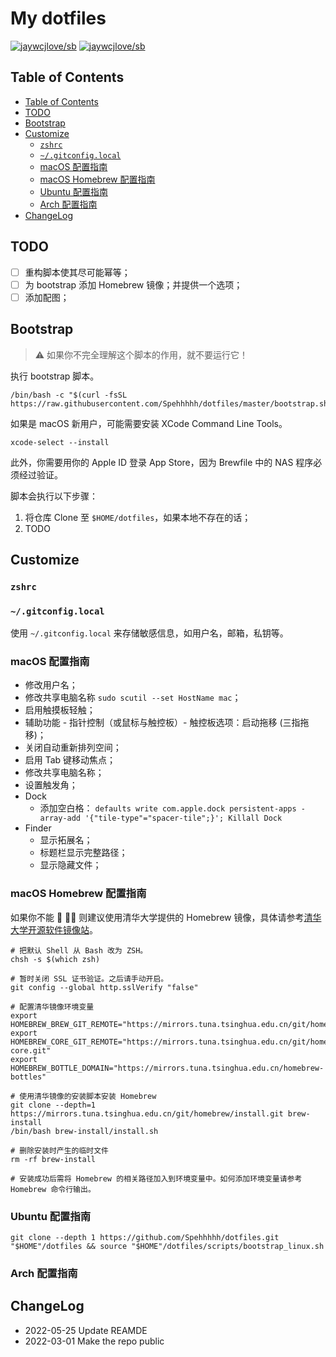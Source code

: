 # My dotfiles

<!--rehype:style=font-size: 38px; border-bottom: 0; display: flex; min-height: 260px; align-items: center; justify-content: center;-->

[![jaywcjlove/sb](https://wangchujiang.com/sb/lang/english.svg)](README.md) [![jaywcjlove/sb](https://wangchujiang.com/sb/lang/chinese.svg)](README.zh-cn.md)

<!--rehype:style=text-align: center;-->

## Table of Contents

- [Table of Contents](#table-of-contents)
- [TODO](#todo)
- [Bootstrap](#bootstrap)
- [Customize](#customize)
    - [`zshrc`](#zshrc)
    - [`~/.gitconfig.local`](#gitconfiglocal)
    - [macOS 配置指南](#macos-配置指南)
    - [macOS Homebrew 配置指南](#macos-homebrew-配置指南)
    - [Ubuntu 配置指南](#ubuntu-配置指南)
    - [Arch 配置指南](#arch-配置指南)
- [ChangeLog](#changelog)

## TODO

- [ ] 重构脚本使其尽可能幂等；
- [ ] 为 bootstrap 添加 Homebrew 镜像；并提供一个选项；
- [ ] 添加配图；

## Bootstrap

> ⚠️ 如果你不完全理解这个脚本的作用，就不要运行它！

执行 bootstrap 脚本。

```shell
/bin/bash -c "$(curl -fsSL https://raw.githubusercontent.com/Spehhhhh/dotfiles/master/bootstrap.sh)"
```

如果是 macOS 新用户，可能需要安装 XCode Command Line Tools。

```shell
xcode-select --install
```

此外，你需要用你的 Apple ID 登录 App Store，因为 Brewfile 中的 NAS 程序必须经过验证。

脚本会执行以下步骤：

1. 将仓库 Clone 至 `$HOME/dotfiles`，如果本地不存在的话；
2. TODO

## Customize

### `zshrc`

### `~/.gitconfig.local`

使用 `~/.gitconfig.local` 来存储敏感信息，如用户名，邮箱，私钥等。

### macOS 配置指南

- 修改用户名；
- 修改共享电脑名称 `sudo scutil --set HostName mac`；
- 启用触摸板轻触；
- 辅助功能 - 指针控制（或鼠标与触控板）- 触控板选项：启动拖移 (三指拖移)；
- 关闭自动重新排列空间；
- 启用 Tab 键移动焦点；
- 修改共享电脑名称；
- 设置触发角；
- Dock
    - 添加空白格： `defaults write com.apple.dock persistent-apps -array-add '{"tile-type"="spacer-tile";}'; Killall Dock`
- Finder
    - 显示拓展名；
    - 标题栏显示完整路径；
    - 显示隐藏文件；

### macOS Homebrew 配置指南

如果你不能 🔬 🧗‍♀️ 则建议使用清华大学提供的 Homebrew 镜像，具体请参考[清华大学开源软件镜像站](https://mirrors.tuna.tsinghua.edu.cn/help/homebrew/)。

```shell
# 把默认 Shell 从 Bash 改为 ZSH。
chsh -s $(which zsh)

# 暂时关闭 SSL 证书验证。之后请手动开启。
git config --global http.sslVerify "false"

# 配置清华镜像环境变量
export HOMEBREW_BREW_GIT_REMOTE="https://mirrors.tuna.tsinghua.edu.cn/git/homebrew/brew.git"
export HOMEBREW_CORE_GIT_REMOTE="https://mirrors.tuna.tsinghua.edu.cn/git/homebrew/homebrew-core.git"
export HOMEBREW_BOTTLE_DOMAIN="https://mirrors.tuna.tsinghua.edu.cn/homebrew-bottles"

# 使用清华镜像的安装脚本安装 Homebrew
git clone --depth=1 https://mirrors.tuna.tsinghua.edu.cn/git/homebrew/install.git brew-install
/bin/bash brew-install/install.sh

# 删除安装时产生的临时文件
rm -rf brew-install

# 安装成功后需将 Homebrew 的相关路径加入到环境变量中。如何添加环境变量请参考 Homebrew 命令行输出。
```

### Ubuntu 配置指南

```shell
git clone --depth 1 https://github.com/Spehhhhh/dotfiles.git "$HOME"/dotfiles && source "$HOME"/dotfiles/scripts/bootstrap_linux.sh
```

### Arch 配置指南

## ChangeLog

- 2022-05-25 Update REAMDE
- 2022-03-01 Make the repo public
